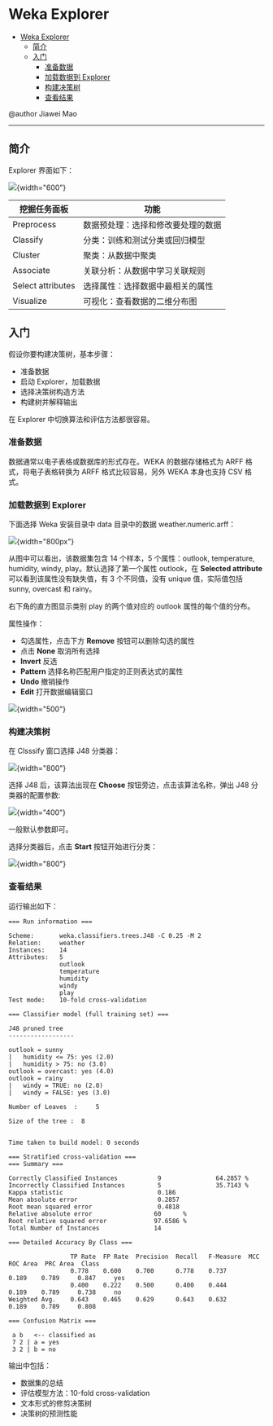 # Weka Explorer

- [Weka Explorer](#weka-explorer)
  - [简介](#简介)
  - [入门](#入门)
    - [准备数据](#准备数据)
    - [加载数据到 Explorer](#加载数据到-explorer)
    - [构建决策树](#构建决策树)
    - [查看结果](#查看结果)

@author Jiawei Mao
***

## 简介

Explorer 界面如下：

![](images/2019-10-27-14-17-50.png){width="600"}

| 挖掘任务面板      | 功能                              |
| ----------------- | -------------------------------- |
| Preprocess        | 数据预处理：选择和修改要处理的数据|
| Classify          | 分类：训练和测试分类或回归模型     |
| Cluster           | 聚类：从数据中聚类             |
| Associate         | 关联分析：从数据中学习关联规则   |
| Select attributes | 选择属性：选择数据中最相关的属性  |
| Visualize         | 可视化：查看数据的二维分布图     |

## 入门

假设你要构建决策树，基本步骤：

- 准备数据
- 启动 Explorer，加载数据
- 选择决策树构造方法
- 构建树并解释输出

在 Explorer 中切换算法和评估方法都很容易。

### 准备数据

数据通常以电子表格或数据库的形式存在。WEKA 的数据存储格式为 ARFF 格式，将电子表格转换为 ARFF 格式比较容易，另外 WEKA 本身也支持 CSV 格式。

### 加载数据到 Explorer

下面选择 Weka 安装目录中 data 目录中的数据 weather.numeric.arff：

![](images/2023-12-11-19-45-43.png){width="800px"}

从图中可以看出，该数据集包含 14 个样本，5 个属性：outlook, temperature, humidity, windy, play。默认选择了第一个属性 outlook，在 **Selected attribute** 可以看到该属性没有缺失值，有 3 个不同值，没有 unique 值，实际值包括 sunny, overcast 和 rainy。

右下角的直方图显示类别 play 的两个值对应的 outlook 属性的每个值的分布。

属性操作：

- 勾选属性，点击下方 **Remove** 按钮可以删除勾选的属性
- 点击 **None** 取消所有选择
- **Invert** 反选
- **Pattern** 选择名称匹配用户指定的正则表达式的属性
- **Undo** 撤销操作
- **Edit** 打开数据编辑窗口

![](images/2023-12-11-20-00-13.png){width="500"}

### 构建决策树

在 Clsssify 窗口选择 J48 分类器：

![](images/2023-12-11-20-03-10.png){width="800"}

选择 J48 后，该算法出现在 **Choose** 按钮旁边，点击该算法名称，弹出 J48 分类器的配置参数:

![](images/2023-12-11-20-12-56.png){width="400"}

一般默认参数即可。

选择分类器后，点击 **Start** 按钮开始进行分类：

![](images/2023-12-11-20-14-26.png){width="800"}

### 查看结果

运行输出如下：

```
=== Run information ===

Scheme:       weka.classifiers.trees.J48 -C 0.25 -M 2
Relation:     weather
Instances:    14
Attributes:   5
              outlook
              temperature
              humidity
              windy
              play
Test mode:    10-fold cross-validation

=== Classifier model (full training set) ===

J48 pruned tree
------------------

outlook = sunny
|   humidity <= 75: yes (2.0)
|   humidity > 75: no (3.0)
outlook = overcast: yes (4.0)
outlook = rainy
|   windy = TRUE: no (2.0)
|   windy = FALSE: yes (3.0)

Number of Leaves  : 	5

Size of the tree : 	8


Time taken to build model: 0 seconds

=== Stratified cross-validation ===
=== Summary ===

Correctly Classified Instances           9               64.2857 %
Incorrectly Classified Instances         5               35.7143 %
Kappa statistic                          0.186 
Mean absolute error                      0.2857
Root mean squared error                  0.4818
Relative absolute error                 60      %
Root relative squared error             97.6586 %
Total Number of Instances               14     

=== Detailed Accuracy By Class ===

                 TP Rate  FP Rate  Precision  Recall   F-Measure  MCC      ROC Area  PRC Area  Class
                 0.778    0.600    0.700      0.778    0.737      0.189    0.789     0.847     yes
                 0.400    0.222    0.500      0.400    0.444      0.189    0.789     0.738     no
Weighted Avg.    0.643    0.465    0.629      0.643    0.632      0.189    0.789     0.808     

=== Confusion Matrix ===

 a b   <-- classified as
 7 2 | a = yes
 3 2 | b = no
```

输出中包括：

- 数据集的总结
- 评估模型方法：10-fold cross-validation
- 文本形式的修剪决策树
- 决策树的预测性能

